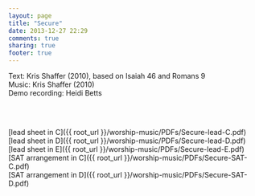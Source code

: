 ```yaml
---
layout: page
title: "Secure"
date: 2013-12-27 22:29
comments: true
sharing: true
footer: true
---
```


Text: Kris Shaffer (2010), based on Isaiah 46 and Romans 9  
Music: Kris Shaffer (2010)  
Demo recording: Heidi Betts  
<object CLASSID="clsid:02BF25D5-8C17-4B23-BC80-D3488ABDDC6B" width="320" height="16" CODEBASE="http://www.apple.com/qtactivex/qtplugin.cab">
<param name="src" value="Secure.mp3">
<param name="qtsrc" value="{{ root_url }}/worship-music/audio/Secure.mp3">
<param name="autoplay" value="true">
<param name="loop" value="false">
<param name="controller" value="true">
<embed src="Secure.mp3" qtsrc="{{ root_url }}/worship-music/audio/Secure.mp3" width="320" height="16" autoplay="false" loop="false" controller="true" pluginspage="http://www.apple.com/quicktime/"></embed>
</object><br/><br/>

[lead sheet in C]({{ root_url }}/worship-music/PDFs/Secure-lead-C.pdf)  
[lead sheet in D]({{ root_url }}/worship-music/PDFs/Secure-lead-D.pdf)  
[lead sheet in E]({{ root_url }}/worship-music/PDFs/Secure-lead-E.pdf)  
[SAT arrangement in C]({{ root_url }}/worship-music/PDFs/Secure-SAT-C.pdf)  
[SAT arrangement in D]({{ root_url }}/worship-music/PDFs/Secure-SAT-D.pdf)  
